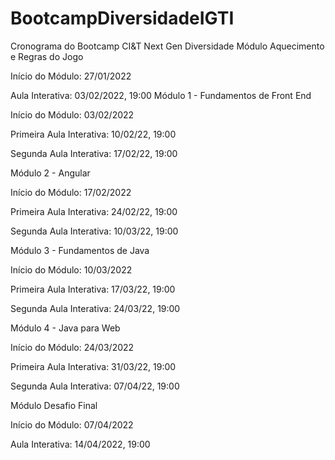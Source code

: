 # BootcampDiversidadeIGTI
Cronograma do Bootcamp CI&amp;T Next Gen Diversidade
Módulo Aquecimento e Regras do Jogo

Início do Módulo: 27/01/2022

Aula Interativa: 03/02/2022, 19:00
Módulo 1 - Fundamentos de Front End

Início do Módulo: 03/02/2022

Primeira Aula Interativa: 10/02/22, 19:00

Segunda Aula Interativa: 17/02/22, 19:00

 

Módulo 2 - Angular

Início do Módulo: 17/02/2022

Primeira Aula Interativa: 24/02/22, 19:00

Segunda Aula Interativa: 10/03/22, 19:00

 

Módulo 3 - Fundamentos de Java

Início do Módulo: 10/03/2022

Primeira Aula Interativa: 17/03/22, 19:00

Segunda Aula Interativa: 24/03/22, 19:00

 

Módulo 4 - Java para Web

Início do Módulo: 24/03/2022

Primeira Aula Interativa: 31/03/22, 19:00

Segunda Aula Interativa: 07/04/22, 19:00

 

Módulo Desafio Final

Início do Módulo: 07/04/2022

Aula Interativa: 14/04/2022, 19:00
